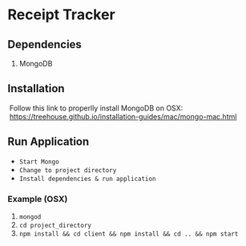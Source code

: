 # Receipt Tracker

## Dependencies
1) MongoDB

## Installation

&nbsp;Follow this link to properlly install MongoDB on OSX:  
&nbsp;https://treehouse.github.io/installation-guides/mac/mongo-mac.html

## Run Application
- `Start Mongo`
- `Change to project directory`
- `Install dependencies & run application`

### Example (OSX) 
1) `mongod`
2) `cd project_directory`
3) `npm install && cd client && npm install && cd .. && npm start`

